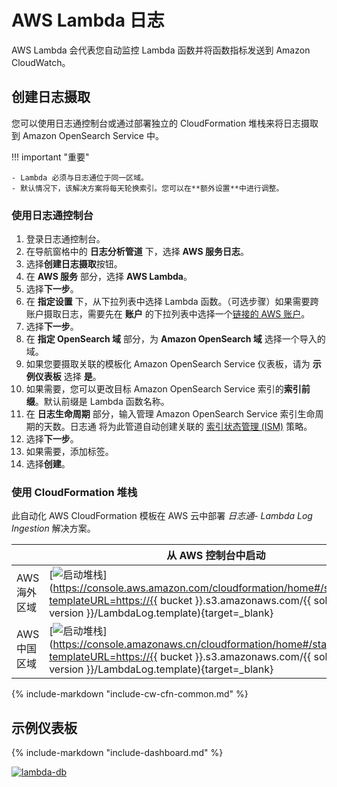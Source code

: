 # AWS Lambda 日志
AWS Lambda 会代表您自动监控 Lambda 函数并将函数指标发送到 Amazon CloudWatch。

## 创建日志摄取
您可以使用日志通控制台或通过部署独立的 CloudFormation 堆栈来将日志摄取到 Amazon OpenSearch Service 中。

!!! important "重要"

    - Lambda 必须与日志通位于同一区域。
    - 默认情况下，该解决方案将每天轮换索引。您可以在**额外设置**中进行调整。

### 使用日志通控制台
1. 登录日志通控制台。
2. 在导航窗格中的 **日志分析管道** 下，选择 **AWS 服务日志**。
3. 选择**创建日志摄取**按钮。
4. 在 **AWS 服务** 部分，选择 **AWS Lambda**。
5. 选择**下一步**。
6. 在 **指定设置** 下，从下拉列表中选择 Lambda 函数。（可选步骤）如果需要跨账户摄取日志，需要先在 **账户** 的下拉列表中选择一个[链接的 AWS 账户](../link-account/index.md)。
9. 选择**下一步**。
10. 在 **指定 OpenSearch 域** 部分，为 **Amazon OpenSearch 域** 选择一个导入的域。
11. 如果您要摄取关联的模板化 Amazon OpenSearch Service 仪表板，请为 **示例仪表板** 选择 **是**。
12. 如果需要，您可以更改目标 Amazon OpenSearch Service 索引的**索引前缀**。默认前缀是 Lambda 函数名称。
13. 在 **日志生命周期** 部分，输入管理 Amazon OpenSearch Service 索引生命周期的天数。日志通 将为此管道自动创建关联的 [索引状态管理 (ISM)](https://opensearch.org/docs/latest/im-plugin/ism/index/) 策略。
14. 选择**下一步**。
15. 如果需要，添加标签。
16. 选择**创建**。

### 使用 CloudFormation 堆栈
此自动化 AWS CloudFormation 模板在 AWS 云中部署 *日志通- Lambda Log Ingestion* 解决方案。

|                      | 从 AWS 控制台中启动                                      | 下载模板                                            |
| -------------------- | ------------------------------------------------------------ | ------------------------------------------------------------ |
| AWS 海外区域 | [![启动堆栈](../../images/launch-stack.png)](https://console.aws.amazon.com/cloudformation/home#/stacks/new?templateURL=https://{{ bucket }}.s3.amazonaws.com/{{ solution }}/{{ version }}/LambdaLog.template){target=_blank} | [模板](https://{{ bucket }}.s3.amazonaws.com/{{ solution }}/{{ version }}/LambdaLog.template) |
| AWS 中国区域 | [![启动堆栈](../../images/launch-stack.png)](https://console.amazonaws.cn/cloudformation/home#/stacks/new?templateURL=https://{{ bucket }}.s3.amazonaws.com/{{ solution }}/{{ version }}/LambdaLog.template){target=_blank} | [模板](https://{{ bucket }}.s3.amazonaws.com/{{ solution }}/{{ version }}/LambdaLog.template) |

{%
include-markdown "include-cw-cfn-common.md"
%}

## 示例仪表板
{%
include-markdown "include-dashboard.md"
%}

[![lambda-db]][lambda-db]

[lambda-db]: ../../images/dashboards/lambda-db.png